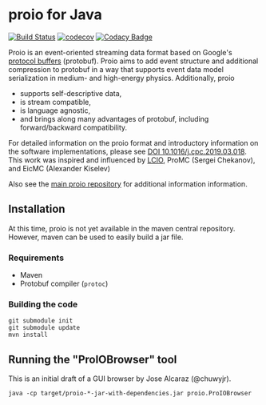 # proio for Java
[![Build Status](https://travis-ci.org/proio-org/java-proio.svg?branch=master)](https://travis-ci.org/proio-org/java-proio)
[![codecov](https://codecov.io/gh/proio-org/java-proio/branch/master/graph/badge.svg)](https://codecov.io/gh/proio-org/java-proio)
[![Codacy Badge](https://api.codacy.com/project/badge/Grade/3540d7b51d034acc8bd47ffac45d32fd)](https://www.codacy.com/app/proio-org/java-proio?utm_source=github.com&amp;utm_medium=referral&amp;utm_content=proio-org/java-proio&amp;utm_campaign=Badge_Grade)


Proio is an event-oriented streaming data format based on Google's [protocol
buffers](https://developers.google.com/protocol-buffers/) (protobuf).  Proio
aims to add event structure and additional compression to protobuf in a way
that supports event data model serialization in medium- and high-energy
physics.  Additionally, proio
* supports self-descriptive data,
* is stream compatible,
* is language agnostic,
* and brings along many advantages of protobuf, including forward/backward
  compatibility.

For detailed information on the proio format and introductory information on
the software implementations, please see [DOI
10.1016/j.cpc.2019.03.018](https://doi.org/10.1016/j.cpc.2019.03.018).  This
work was inspired and influenced by [LCIO](https://github.com/iLCSoft/LCIO),
ProMC (Sergei Chekanov), and EicMC (Alexander Kiselev)

Also see the [main proio repository](https://github.com/proio-org/proio) for
additional information information.

## Installation
At this time, proio is not yet available in the maven central repository.
However, maven can be used to easily build a jar file.

### Requirements
* Maven
* Protobuf compiler (`protoc`)

### Building the code
```shell
git submodule init
git submodule update
mvn install
```

## Running the "ProIOBrowser" tool
This is an initial draft of a GUI browser by Jose Alcaraz (@chuwyjr).
```shell
java -cp target/proio-*-jar-with-dependencies.jar proio.ProIOBrowser
```
